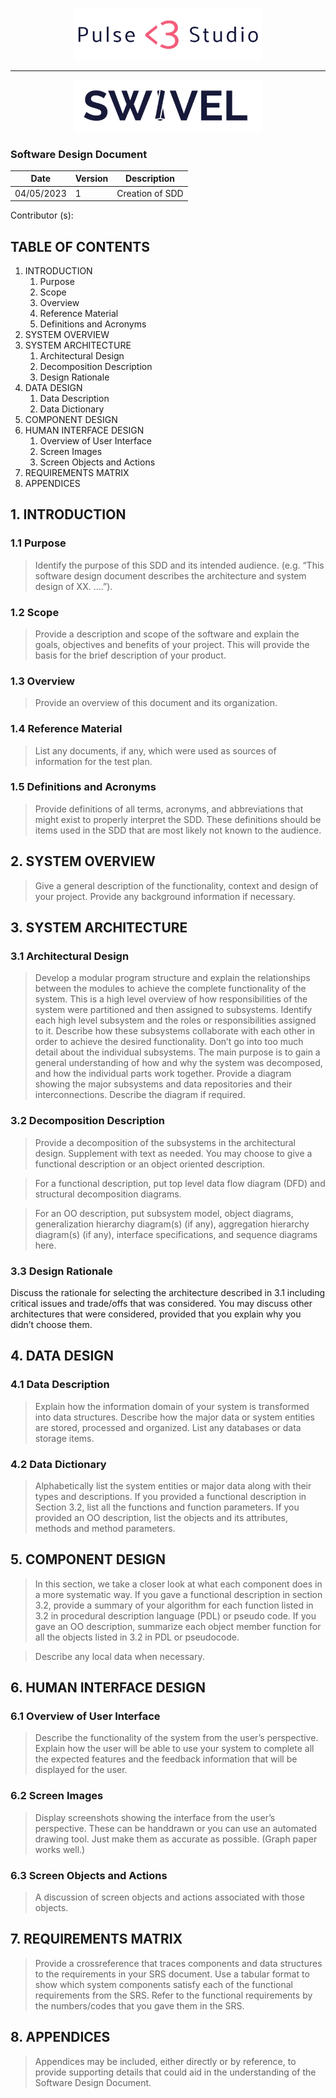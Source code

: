 <p align="center">
    <img src="../assets/Logos/PulseLogoTransparente.png" width="300" title="hover text">
</p>
<hr/>

<p align="center">
    <img src="../assets/Logos/SwivelLogoTransparente.png" width="300" title="hover text">
</p>

### Software Design Document

| Date       | Version | Description     |
| ---------- | ------- | --------------- |
| 04/05/2023 | 1       | Creation of SDD |

Contributor (s):

## TABLE OF CONTENTS

1. INTRODUCTION
   1. Purpose
   2. Scope
   3. Overview
   4. Reference Material
   5. Definitions and Acronyms
2. SYSTEM OVERVIEW
3. SYSTEM ARCHITECTURE
   1. Architectural Design
   2. Decomposition Description
   3. Design Rationale
4. DATA DESIGN
   1. Data Description
   2. Data Dictionary
5. COMPONENT DESIGN
6. HUMAN INTERFACE DESIGN
   1. Overview of User Interface
   2. Screen Images
   3. Screen Objects and Actions
7. REQUIREMENTS MATRIX
8. APPENDICES

## 1. INTRODUCTION

### 1.1 Purpose

> Identify the purpose of this SDD and its intended audience. (e.g. “This software
> design document describes the architecture and system design of XX. ….”).

### 1.2 Scope

> Provide a description and scope of the software and explain the goals, objectives and
> benefits of your project. This will provide the basis for the brief description of your
> product.

### 1.3 Overview

> Provide an overview of this document and its organization.

### 1.4 Reference Material

> List any documents, if any, which were used as sources of information for the test plan.

### 1.5 Definitions and Acronyms

> Provide definitions of all terms, acronyms, and abbreviations that might exist to
> properly interpret the SDD. These definitions should be items used in the SDD that
> are most likely not known to the audience.

## 2. SYSTEM OVERVIEW

> Give a general description of the functionality, context and design of your project.
> Provide any background information if necessary.

## 3. SYSTEM ARCHITECTURE

### 3.1 Architectural Design

> Develop a modular program structure and explain the relationships between the
> modules to achieve the complete functionality of the system. This is a high level
> overview of how responsibilities of the system were partitioned and then assigned to
> subsystems. Identify each high level subsystem and the roles or responsibilities
> assigned to it. Describe how these subsystems collaborate with each other in order to
> achieve the desired functionality. Don’t go into too much detail about the individual
> subsystems. The main purpose is to gain a general understanding of how and why
> the system was decomposed, and how the individual parts work together. Provide a
> diagram showing the major subsystems and data repositories and their
> interconnections. Describe the diagram if required.

### 3.2 Decomposition Description

> Provide a decomposition of the subsystems in the architectural design. Supplement
> with text as needed. You may choose to give a functional description or an object
> oriented description.

> For a functional description, put top level data flow diagram (DFD) and structural
> decomposition diagrams.

> For an OO description, put subsystem model, object diagrams, generalization
> hierarchy diagram(s) (if any), aggregation hierarchy diagram(s) (if any), interface
> specifications, and sequence diagrams here.

### 3.3 Design Rationale

Discuss the rationale for selecting the architecture described in 3.1 including critical
issues and trade/offs that was considered. You may discuss other architectures that
were considered, provided that you explain why you didn’t choose them.

## 4. DATA DESIGN

### 4.1 Data Description

> Explain how the information domain of your system is transformed into data
> structures. Describe how the major data or system entities are stored, processed and
> organized. List any databases or data storage items.

### 4.2 Data Dictionary

> Alphabetically list the system entities or major data along with their types and
> descriptions. If you provided a functional description in Section 3.2, list all the
> functions and function parameters. If you provided an OO description, list the objects
> and its attributes, methods and method parameters.

## 5. COMPONENT DESIGN

> In this section, we take a closer look at what each component does in a more
> systematic way. If you gave a functional description in section 3.2, provide a
> summary of your algorithm for each function listed in 3.2 in procedural description
> language (PDL) or pseudo code. If you gave an OO description, summarize each
> object member function for all the objects listed in 3.2 in PDL or pseudocode.

> Describe any local data when necessary.

## 6. HUMAN INTERFACE DESIGN

### 6.1 Overview of User Interface

> Describe the functionality of the system from the user’s perspective. Explain how the
> user will be able to use your system to complete all the expected features and the
> feedback information that will be displayed for the user.

### 6.2 Screen Images

> Display screenshots showing the interface from the user’s perspective. These can be
> handdrawn or you can use an automated drawing tool. Just make them as accurate
> as possible. (Graph paper works well.)

### 6.3 Screen Objects and Actions

> A discussion of screen objects and actions associated with those objects.

## 7. REQUIREMENTS MATRIX

> Provide a crossreference that traces components and data structures to the
> requirements in your SRS document.
> Use a tabular format to show which system components satisfy each of the functional
> requirements from the SRS. Refer to the functional requirements by the
> numbers/codes that you gave them in the SRS.

## 8. APPENDICES

> Appendices may be included, either directly or by reference, to provide supporting details
> that could aid in the understanding of the Software Design Document.
